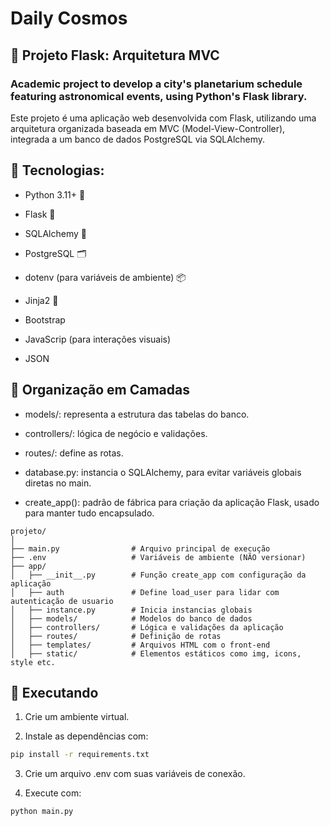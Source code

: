 # Daily Cosmos

## 🌙 Projeto Flask: Arquitetura MVC
### Academic project to develop a city's planetarium schedule featuring astronomical events, using Python's Flask library.

Este projeto é uma aplicação web desenvolvida com Flask, utilizando uma arquitetura organizada baseada em MVC (Model-View-Controller), integrada a um banco de dados PostgreSQL via SQLAlchemy.

## 🔧 Tecnologias:
- Python 3.11+ 🐍

- Flask 🧩

- SQLAlchemy 🧬

- PostgreSQL 🗂️

- dotenv (para variáveis de ambiente) 📦

- Jinja2 🧵

- Bootstrap

- JavaScrip (para interações visuais)

- JSON

## 🔄 Organização em Camadas

- models/: representa a estrutura das tabelas do banco.

- controllers/: lógica de negócio e validações.

- routes/: define as rotas.

- database.py: instancia o SQLAlchemy, para evitar variáveis globais diretas no main.

- create_app(): padrão de fábrica para criação da aplicação Flask, usado para manter tudo encapsulado.


```
projeto/
│
├── main.py                # Arquivo principal de execução
├── .env                   # Variáveis de ambiente (NÃO versionar)
├── app/
│   ├── __init__.py        # Função create_app com configuração da aplicação
│   ├── auth               # Define load_user para lidar com autenticação de usuario
│   ├── instance.py        # Inicia instancias globais
│   ├── models/            # Modelos do banco de dados
│   ├── controllers/       # Lógica e validações da aplicação
│   ├── routes/            # Definição de rotas
│   ├── templates/         # Arquivos HTML com o front-end
│   ├── static/            # Elementos estáticos como img, icons, style etc.
```

## 🚀 Executando

1. Crie um ambiente virtual.

2. Instale as dependências com:
``` Bash
pip install -r requirements.txt
```

3. Crie um arquivo .env com suas variáveis de conexão.

4. Execute com:
``` Bash 
python main.py
```
















